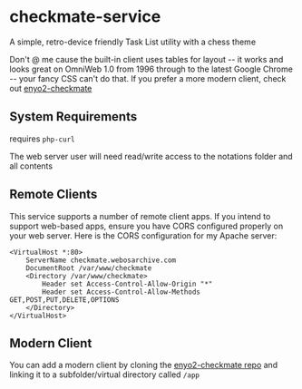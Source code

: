 # checkmate-service
A simple, retro-device friendly Task List utility with a chess theme

Don't @ me cause the built-in client uses tables for layout -- it works and looks great on OmniWeb 1.0 from 1996 through to the latest Google Chrome -- your fancy CSS can't do that. If you prefer a more modern client, check out [enyo2-checkmate](https://www.github.com/codepoet80/enyo2-checkmate)

## System Requirements
requires `php-curl`

The web server user will need read/write access to the notations folder and all contents

## Remote Clients
This service supports a number of remote client apps. If you intend to support web-based apps, ensure you have CORS configured properly on your web server. Here is the CORS configuration for my Apache server:

```
<VirtualHost *:80>
	ServerName checkmate.webosarchive.com
	DocumentRoot /var/www/checkmate
	<Directory /var/www/checkmate>
		Header set Access-Control-Allow-Origin "*"
		Header set Access-Control-Allow-Methods GET,POST,PUT,DELETE,OPTIONS
	</Directory>
</VirtualHost>
```

## Modern Client
You can add a modern client by cloning the [enyo2-checkmate repo](https://www.github.com/codepoet80/enyo2-checkmate) and linking it to a subfolder/virtual directory called `/app`